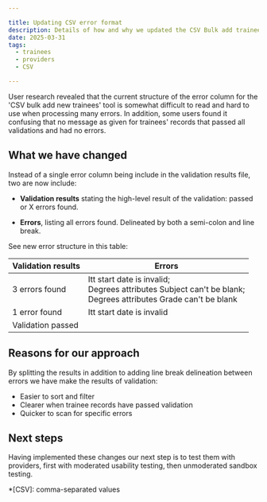 ```yaml
---

title: Updating CSV error format
description: Details of how and why we updated the CSV Bulk add trainees error format
date: 2025-03-31
tags:
  - trainees
  - providers
  - CSV

---
```

User research revealed that the current structure of the error column for the 'CSV bulk add new trainees' tool is somewhat difficult to read and hard to use when processing many errors.  In addition, some users found it confusing that no message as given for trainees' records that passed all validations and had no errors.  

## What we have changed 

Instead of a single error column being include in the validation results file, two are now include: 

* **Validation results** stating the high-level result of the validation: passed or X errors found. 

* **Errors**, listing all errors found. Delineated by both a semi-colon and line break. 

See new error structure in this table: 

 

Validation results | Errors 
----|----
3 errors found | Itt start date is invalid; <BR> Degrees attributes Subject can't be blank; <BR> Degrees attributes Grade can't be blank 
1 error found | Itt start date is invalid 
Validation passed |   

## Reasons for our approach 

By splitting the results in addition to adding line break delineation between errors we have make the results of validation: 

* Easier to sort and filter 
* Clearer when trainee records have passed validation 
* Quicker to scan for specific errors 

## Next steps 

Having implemented these changes our next step is to test them with providers, first with moderated usability testing, then unmoderated sandbox testing. 

*[CSV]: comma-separated values
